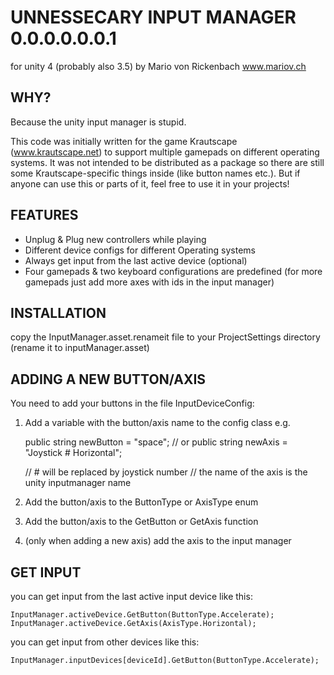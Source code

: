 

# UNNESSECARY INPUT MANAGER 0.0.0.0.0.0.1
for unity 4 (probably also 3.5)
by Mario von Rickenbach
www.mariov.ch


## WHY? 

Because the unity input manager is stupid.

This code was initially written for the game Krautscape (www.krautscape.net) to support multiple gamepads on different operating systems. It was not intended to be distributed as a package so there are still some Krautscape-specific things inside (like button names etc.). But if anyone can use this or parts of it, feel free to use it in your projects!


## FEATURES

- Unplug & Plug new controllers while playing
- Different device configs for different Operating systems
- Always get input from the last active device (optional)
- Four gamepads & two keyboard configurations are predefined (for more gamepads just add more axes with ids in the input manager)


## INSTALLATION

copy the InputManager.asset.renameit file to your ProjectSettings directory (rename it to inputManager.asset)


## ADDING A NEW BUTTON/AXIS

You need to add your buttons in the file InputDeviceConfig:

1. Add a variable with the button/axis name to the config class e.g. 

    public string newButton = "space";
    // or
    public string newAxis = "Joystick # Horizontal"; 
    
    // # will be replaced by joystick number
    // the name of the axis is the unity inputmanager name

2. Add the button/axis to the ButtonType or AxisType enum
3. Add the button/axis to the GetButton or GetAxis function
4. (only when adding a new axis) add the axis to the input manager


## GET INPUT

you can get input from the last active input device like this:

    InputManager.activeDevice.GetButton(ButtonType.Accelerate);
    InputManager.activeDevice.GetAxis(AxisType.Horizontal);

you can get input from other devices like this:

    InputManager.inputDevices[deviceId].GetButton(ButtonType.Accelerate);



	